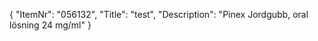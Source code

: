 {
  "ItemNr": "056132",
  "Title": "test",
  "Description": "Pinex Jordgubb, oral lösning 24 mg/ml"
}
